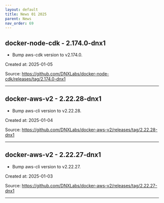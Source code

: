 ```yaml
---
layout: default
title: News 01 2025
parent: News
nav_order: 69
---
```




## docker-node-cdk - 2.174.0-dnx1
- Bump aws-cdk version to v2.174.0.

Created at: 2025-01-05

<!-- TODO: Include source link to the version tag -->
Source: https://github.com/DNXLabs/docker-node-cdk/releases/tag/2.174.0-dnx1

---


## docker-aws-v2 - 2.22.28-dnx1
- Bump aws-cli version to v2.22.28.

Created at: 2025-01-04

<!-- TODO: Include source link to the version tag -->
Source: https://github.com/DNXLabs/docker-aws-v2/releases/tag/2.22.28-dnx1

---


## docker-aws-v2 - 2.22.27-dnx1
- Bump aws-cli version to v2.22.27.

Created at: 2025-01-03

<!-- TODO: Include source link to the version tag -->
Source: https://github.com/DNXLabs/docker-aws-v2/releases/tag/2.22.27-dnx1

---

